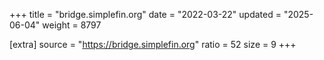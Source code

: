 +++
title = "bridge.simplefin.org"
date = "2022-03-22"
updated = "2025-06-04"
weight = 8797

[extra]
source = "https://bridge.simplefin.org"
ratio = 52
size = 9
+++
